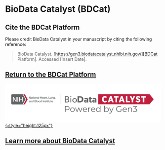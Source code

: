 # BioData Catalyst (BDCat)

## Cite the BDCat Platform

Please credit BioData Catalyst in your manuscript by citing the following reference:

> BioData Catalyst. [https://gen3.biodatacatalyst.nhlbi.nih.gov/][BDCat Platform]. Accessed [Insert Date].

## [Return to the BDCat Platform][BDCat Platform]

[![BDCat Logo][img BDCat logo]{:style="height:125px"}][BDCat Platform]

## [Learn more about BioData Catalyst][Org website]

<!-- Links and Images -->
[BDCat Platform]: https://gen3.biodatacatalyst.nhlbi.nih.gov/
[Gen3.org]: https://gen3.org/
[img BDCat logo]: ./img/BDCat-logo.png
[img Gen3 logo]: ./img/gen3blue.png
[Org website]: https://biodatacatalyst.nhlbi.nih.gov/
<!-- 
[doi link]: 
[pmid link]: 
[pmcid link]: 
-->